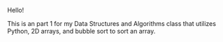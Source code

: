 Hello!


This is an part 1 for my Data Structures and Algorithms class that utilizes Python, 2D arrays, and bubble sort to sort an array.
